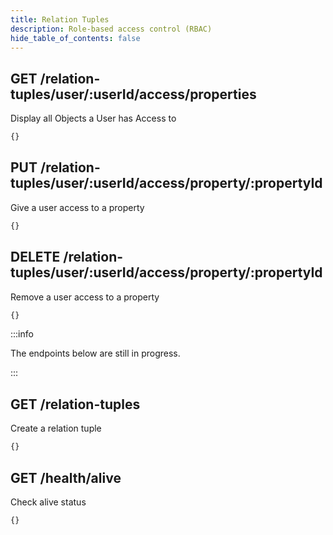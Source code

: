```yaml
---
title: Relation Tuples
description: Role-based access control (RBAC)
hide_table_of_contents: false
---
```


## **GET** /relation-tuples/user/:userId/access/properties

Display all Objects a User has Access to

```graphql
{}
```

## **PUT** /relation-tuples/user/:userId/access/property/:propertyId

Give a user access to a property

```graphql
{}
```

## **DELETE** /relation-tuples/user/:userId/access/property/:propertyId

Remove a user access to a property

```graphql
{}
```

:::info

The endpoints below are still in progress.

:::

## **GET** /relation-tuples

Create a relation tuple

```graphql
{}
```

## **GET** /health/alive

Check alive status

```graphql
{}
```
